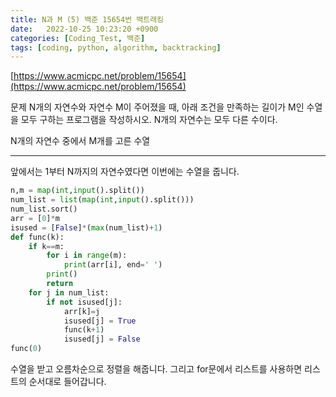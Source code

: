```yaml
---
title: N과 M (5) 백준 15654번 백트래킹
date:   2022-10-25 10:23:20 +0900
categories: [Coding_Test, 백준]
tags: [coding, python, algorithm, backtracking]
---
```


[https://www.acmicpc.net/problem/15654](https://www.acmicpc.net/problem/15654)

문제
N개의 자연수와 자연수 M이 주어졌을 때, 아래 조건을 만족하는 길이가 M인 수열을 모두 구하는 프로그램을 작성하시오. N개의 자연수는 모두 다른 수이다.

N개의 자연수 중에서 M개를 고른 수열

---

앞에서는 1부터 N까지의 자연수였다면 이번에는 수열을 줍니다.

```py
n,m = map(int,input().split())
num_list = list(map(int,input().split()))
num_list.sort()
arr = [0]*m
isused = [False]*(max(num_list)+1)
def func(k):
    if k==m:
        for i in range(m):
            print(arr[i], end=' ')
        print()
        return
    for j in num_list:
        if not isused[j]:
            arr[k]=j
            isused[j] = True
            func(k+1)
            isused[j] = False
func(0)
```
수열을 받고 오름차순으로 정렬을 해줍니다. 그리고 for문에서 리스트를 사용하면 리스트의 순서대로 들어갑니다.